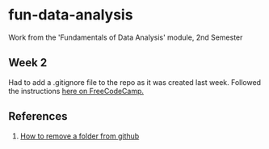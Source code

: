 # fun-data-analysis
Work from the 'Fundamentals of Data Analysis' module, 2nd Semester


## Week 2
Had to add a .gitignore file to the repo as it was created last week.
Followed the instructions [here on FreeCodeCamp.](https://www.freecodecamp.org/news/gitignore-what-is-it-and-how-to-add-to-repo/)





## References
1. [How to remove a folder from github](https://clay-atlas.com/us/blog/2021/10/23/github-remove-repository-folder/#:~:text=How%20to%20delete%20folder%20If%20you%20want%20to,FOLDER_NAME%3A%20Remove%20the%20specific%20name%20folder%20in%20cache.)